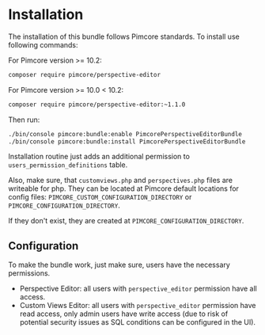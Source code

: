 # Installation

The installation of this bundle follows Pimcore standards. To install use following commands: 

For Pimcore version >= 10.2:
```bash
composer require pimcore/perspective-editor
```

For Pimcore version >= 10.0 < 10.2:
```bash
composer require pimcore/perspective-editor:~1.1.0
```

Then run:
```bash
./bin/console pimcore:bundle:enable PimcorePerspectiveEditorBundle
./bin/console pimcore:bundle:install PimcorePerspectiveEditorBundle
```

Installation routine just adds an additional permission to `users_permission_definitions` table. 

Also, make sure, that `customviews.php` and `perspectives.php` files are writeable for php.
They can be located at Pimcore default locations for config files: 
`PIMCORE_CUSTOM_CONFIGURATION_DIRECTORY` or `PIMCORE_CONFIGURATION_DIRECTORY`. 

If they don't exist, they are created at `PIMCORE_CONFIGURATION_DIRECTORY`.
 


## Configuration

To make the bundle work, just make sure, users have the necessary permissions. 
- Perspective Editor: all users with `perspective_editor` permission have all access. 
- Custom Views Editor: all users with `perspective_editor` permission have read access, only admin users
  have write access (due to risk of potential security issues as SQL conditions can be configured in the UI).
  
